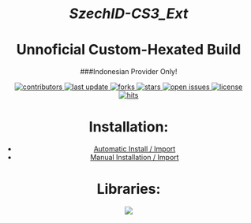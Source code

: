 <div align="center">

# *SzechID-CS3_Ext*
# Unnoficial Custom-Hexated Build
###Indonesian Provider Only!
<!-- Badges -->
<p>
  <a href="https://github.com/szechnaya/SzechID-Cs3/graphs/contributors">
    <img src="https://img.shields.io/github/contributors/szechnaya/SzechID-Cs3" alt="contributors" />
  </a>
  <a href="">
    <img src="https://img.shields.io/github/last-commit/szechnaya/SzechID-Cs3" alt="last update" />
  </a>
  <a href="https://github.com/szechnaya/SzechID-Cs3/network/members">
    <img src="https://img.shields.io/github/forks/szechnaya/SzechID-Cs3" alt="forks" />
  </a>
  <a href="https://github.com/szechnaya/SzechID-Cs3/stargazers">
    <img src="https://img.shields.io/github/stars/szechnaya/SzechID-Cs3" alt="stars" />
  </a>
  <a href="https://github.com/szechnaya/SzechID-Cs3/issues/">
    <img src="https://img.shields.io/github/issues/szechnaya/SzechID-Cs3" alt="open issues" />
  </a>
  <a href="https://github.com/szechnaya/SzechID-Cs3/blob/master/LICENSE">
    <img src="https://img.shields.io/github/license/szechnaya/SzechID-Cs3.svg" alt="license" />
  </a>
  <a href="https://github.com/szechnaya/SzechID-Cs3">
    <img src="https://hits.seeyoufarm.com/api/count/incr/badge.svg?url=https%3A%2F%2Fgithub.com%2Fszechnaya%2FSzechnaya-Cs3&count_bg=%23FF0000&title_bg=%23555555&icon=tinder.svg&icon_color=%23FF0000&title=Hits&edge_flat=false" alt="hits" />
  </a>
</p>

##
# Installation:
<p><ul>
<li><a href="https://tinyurl.com/SzechID" rel="nofollow" target="_blank"><span>Automatic Install / Import</span></a></li>
<li>
 <a href="https://raw.githubusercontent.com/szechnaya/SzechID-Cs3/master/repo.json" rel="nofollow" target="_blank"><span>Manual Installation / Import</span></a></li></ul></p>

##
# Libraries:

<a href="https://github.com/szechnaya/SzechID-Cs3"><img src="https://img.shields.io/badge/Kotlin-8000FF?style=flat&logo=github&logoColor=white?logoWidth=100"></a>

##
</div>

